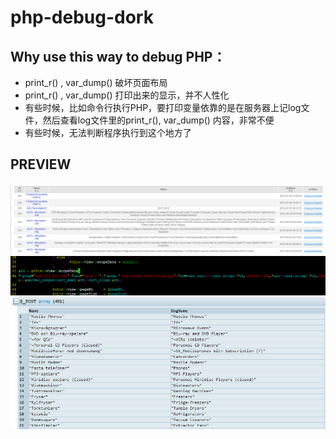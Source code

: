 php-debug-dork
==============


## Why use this way to debug PHP：

- print_r() , var_dump() 破坏页面布局
- print_r() , var_dump() 打印出来的显示，并不人性化
- 有些时候，比如命令行执行PHP，要打印变量依靠的是在服务器上记log文件，然后查看log文件里的print_r(), var_dump() 内容，非常不便
- 有些时候，无法判断程序执行到这个地方了

## PREVIEW
![完全不影响源程序的显示](https://raw.githubusercontent.com/phoenixg/php-debug-dork/master/screenshot/php-debug-dork1.png)
![调用很简单，仅需2行](https://raw.githubusercontent.com/phoenixg/php-debug-dork/master/screenshot/php-debug-dork3.png)
![查看report.php,多么nice的输出！](https://raw.githubusercontent.com/phoenixg/php-debug-dork/master/screenshot/php-debug-dork2.png)
